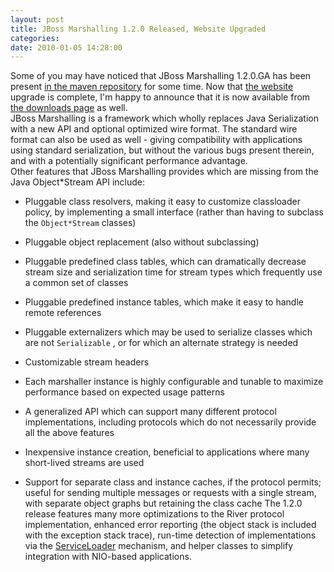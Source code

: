 ```yaml
---
layout: post
title: JBoss Marshalling 1.2.0 Released, Website Upgraded
categories: 
date: 2010-01-05 14:28:00
---
```

 Some of you may have noticed that JBoss Marshalling 1.2.0.GA has been present [in the maven repository](http://repository.jboss.org/maven2/org/jboss/marshalling/ "") for some time. Now that [the website](http://www.jboss.org/jbossmarshalling "") upgrade is complete, I'm happy to announce that it is now available from [the downloads page](http://www.jboss.org/jbossmarshalling/downloads "") as well.  
JBoss Marshalling is a framework which wholly replaces Java Serialization with a new API and optional optimized wire format. The standard wire format can also be used as well - giving compatibility with applications using standard serialization, but without the various bugs present therein, and with a potentially significant performance advantage.  
Other features that JBoss Marshalling provides which are missing from the Java Object*Stream API include:

* Pluggable class resolvers, making it easy to customize classloader policy, by implementing a small interface (rather than having to subclass the `Object*Stream` classes)

* Pluggable object replacement (also without subclassing)

* Pluggable predefined class tables, which can dramatically decrease stream size and serialization time for stream types which frequently use a common set of classes

* Pluggable predefined instance tables, which make it easy to handle remote references

* Pluggable externalizers which may be used to serialize classes which are not `Serializable` , or for which an alternate strategy is needed

* Customizable stream headers

* Each marshaller instance is highly configurable and tunable to maximize performance based on expected usage patterns

* A generalized API which can support many different protocol implementations, including protocols which do not necessarily provide all the above features

* Inexpensive instance creation, beneficial to applications where many short-lived streams are used

* Support for separate class and instance caches, if the protocol permits; useful for sending multiple messages or requests with a single stream, with separate object graphs but retaining the class cache The 1.2.0 release features many more optimizations to the River protocol implementation, enhanced error reporting (the object stack is included with the exception stack trace), run-time detection of implementations via the [ServiceLoader](http://java.sun.com/javase/6/docs/api/index.html?java/util/ServiceLoader.html "") mechanism, and helper classes to simplify integration with NIO-based applications.